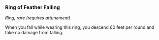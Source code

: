 ### Ring of Feather Falling

*Ring, rare (requires attunement)*

When you fall while wearing this ring, you descend 60 feet per round and take no damage from falling.